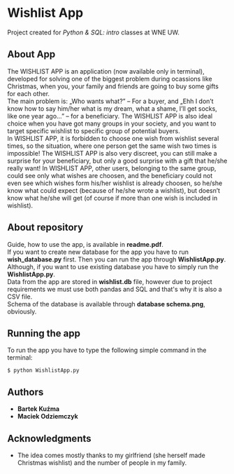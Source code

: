 # Wishlist App

Project created for <i>Python & SQL: intro</i> classes at WNE UW.

## About App

The WISHLIST APP is an application (now available only in terminal), developed for solving one of the biggest problem during ocassions like Christmas, when you, your family and friends are going to buy some gifts for each other.  
The main problem is: „Who wants what?” – For a buyer, and „Ehh I don’t know how to say him/her what is my dream, what a shame, I’ll get socks, like one year ago…” – for a beneficiary. The WISHLIST APP is also ideal choice when you have got many groups in your society, and you want to target specific wishlist to specific group of potential buyers.   
In WISHLIST APP, it is forbidden to choose one wish from wishlist several times, so the situation, where one person get the same wish two times is impossible! The WISHLIST APP is also very discreet, you can still make a surprise for your beneficiary, but only a good surprise with a gift that he/she really want! In WISHLIST APP, other users, belonging to the same group, could see only what wishes are choosen, and the beneficiary could not even see which wishes form his/her wishlist is already choosen, so he/she know what could expect (because of he/she wrote a wishlist), but doesn’t know what he/she will get (of course if more than one wish is included in wishlist).

## About repository

Guide, how to use the app, is available in <b>readme.pdf</b>.  
If you want to create new database for the app you have to run <b>wish_database.py</b> first. Then you can run the app through <b>WishlistApp.py</b>.  
Although, if you want to use existing database you have to simply run the <b>WishlistApp.py</b>.  
Data from the app are stored in <b>wishlist.db</b> file, however due to project requirements we must use both pandas and SQL and that's why it is also a CSV file.  
Schema of the database is available through <b>database schema.png</b>, obviously.

## Running the app

To run the app you have to type the following simple command in the terminal:

```
$ python WishlistApp.py
```

## Authors

* **Bartek Kuźma** 
* **Maciek Odziemczyk** 

## Acknowledgments

* The idea comes mostly thanks to my girlfriend (she herself made Christmas wishlist) and the number of people in my family.

